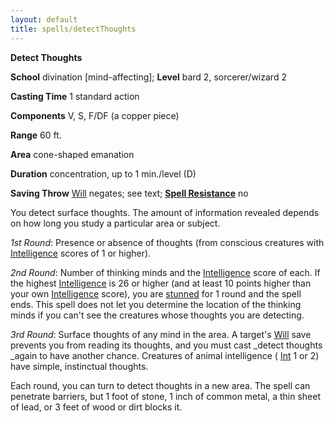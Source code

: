 ```yaml
---
layout: default
title: spells/detectThoughts
---
```

 **Detect Thoughts**

**School** divination [mind-affecting]; **Level** bard 2, sorcerer/wizard 2

**Casting Time** 1 standard action

**Components** V, S, F/DF (a copper piece)

**Range** 60 ft.

**Area** cone-shaped emanation

**Duration** concentration, up to 1 min./level (D)

**Saving Throw** [Will](../combat#_will) negates; see text; **[Spell Resistance](../glossary#_spell-resistance)** no

You detect surface thoughts. The amount of information revealed depends on how long you study a particular area or subject.

_1st Round_: Presence or absence of thoughts (from conscious creatures with [Intelligence](../gettingStarted#_intelligence) scores of 1 or higher).

_2nd Round_: Number of thinking minds and the [Intelligence](../gettingStarted#_intelligence) score of each. If the highest [Intelligence](../gettingStarted#_intelligence) is 26 or higher (and at least 10 points higher than your own [Intelligence](../gettingStarted#_intelligence) score), you are [stunned](../glossary#_stunned) for 1 round and the spell ends. This spell does not let you determine the location of the thinking minds if you can't see the creatures whose thoughts you are detecting.

_3rd Round_: Surface thoughts of any mind in the area. A target's [Will](../combat#_will) save prevents you from reading its thoughts, and you must cast _detect thoughts _again to have another chance. Creatures of animal intelligence ( [Int](../gettingStarted#_intelligence) 1 or 2) have simple, instinctual thoughts.

Each round, you can turn to detect thoughts in a new area. The spell can penetrate barriers, but 1 foot of stone, 1 inch of common metal, a thin sheet of lead, or 3 feet of wood or dirt blocks it.

